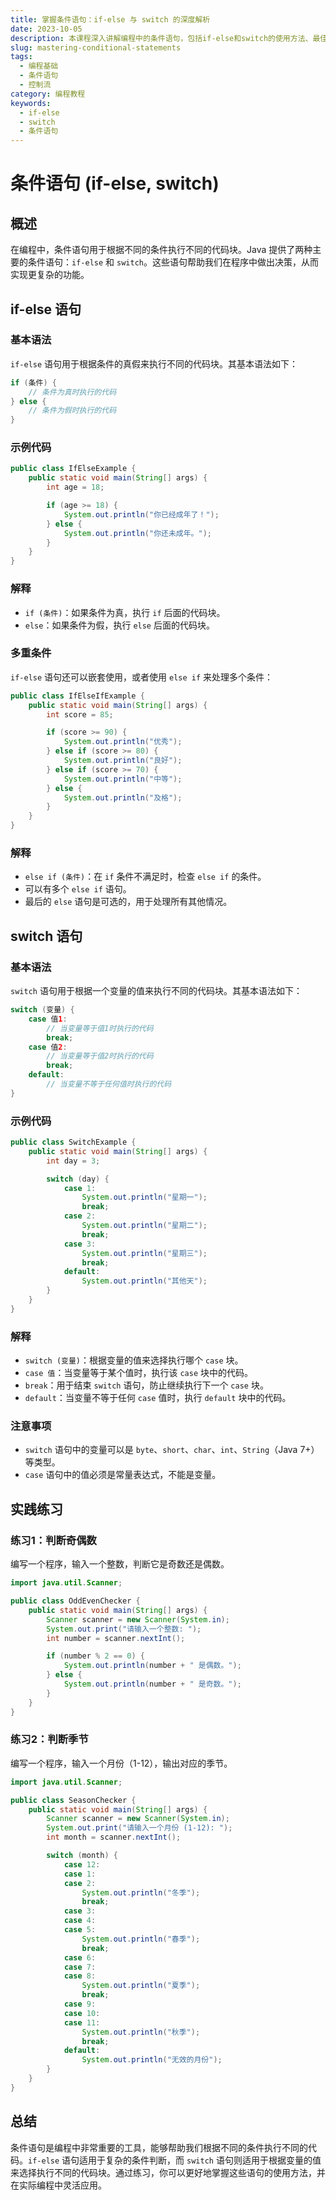 ```yaml
---
title: 掌握条件语句：if-else 与 switch 的深度解析
date: 2023-10-05
description: 本课程深入讲解编程中的条件语句，包括if-else和switch的使用方法、最佳实践及常见错误。适合初学者和有一定编程基础的开发者。
slug: mastering-conditional-statements
tags:
  - 编程基础
  - 条件语句
  - 控制流
category: 编程教程
keywords:
  - if-else
  - switch
  - 条件语句
---
```


# 条件语句 (if-else, switch)

## 概述

在编程中，条件语句用于根据不同的条件执行不同的代码块。Java 提供了两种主要的条件语句：`if-else` 和 `switch`。这些语句帮助我们在程序中做出决策，从而实现更复杂的功能。

## if-else 语句

### 基本语法

`if-else` 语句用于根据条件的真假来执行不同的代码块。其基本语法如下：

```java
if (条件) {
    // 条件为真时执行的代码
} else {
    // 条件为假时执行的代码
}
```

### 示例代码

```java
public class IfElseExample {
    public static void main(String[] args) {
        int age = 18;

        if (age >= 18) {
            System.out.println("你已经成年了！");
        } else {
            System.out.println("你还未成年。");
        }
    }
}
```

### 解释

- `if (条件)`：如果条件为真，执行 `if` 后面的代码块。
- `else`：如果条件为假，执行 `else` 后面的代码块。

### 多重条件

`if-else` 语句还可以嵌套使用，或者使用 `else if` 来处理多个条件：

```java
public class IfElseIfExample {
    public static void main(String[] args) {
        int score = 85;

        if (score >= 90) {
            System.out.println("优秀");
        } else if (score >= 80) {
            System.out.println("良好");
        } else if (score >= 70) {
            System.out.println("中等");
        } else {
            System.out.println("及格");
        }
    }
}
```

### 解释

- `else if (条件)`：在 `if` 条件不满足时，检查 `else if` 的条件。
- 可以有多个 `else if` 语句。
- 最后的 `else` 语句是可选的，用于处理所有其他情况。

## switch 语句

### 基本语法

`switch` 语句用于根据一个变量的值来执行不同的代码块。其基本语法如下：

```java
switch (变量) {
    case 值1:
        // 当变量等于值1时执行的代码
        break;
    case 值2:
        // 当变量等于值2时执行的代码
        break;
    default:
        // 当变量不等于任何值时执行的代码
}
```

### 示例代码

```java
public class SwitchExample {
    public static void main(String[] args) {
        int day = 3;

        switch (day) {
            case 1:
                System.out.println("星期一");
                break;
            case 2:
                System.out.println("星期二");
                break;
            case 3:
                System.out.println("星期三");
                break;
            default:
                System.out.println("其他天");
        }
    }
}
```

### 解释

- `switch (变量)`：根据变量的值来选择执行哪个 `case` 块。
- `case 值`：当变量等于某个值时，执行该 `case` 块中的代码。
- `break`：用于结束 `switch` 语句，防止继续执行下一个 `case` 块。
- `default`：当变量不等于任何 `case` 值时，执行 `default` 块中的代码。

### 注意事项

- `switch` 语句中的变量可以是 `byte`、`short`、`char`、`int`、`String`（Java 7+）等类型。
- `case` 语句中的值必须是常量表达式，不能是变量。

## 实践练习

### 练习1：判断奇偶数

编写一个程序，输入一个整数，判断它是奇数还是偶数。

```java
import java.util.Scanner;

public class OddEvenChecker {
    public static void main(String[] args) {
        Scanner scanner = new Scanner(System.in);
        System.out.print("请输入一个整数: ");
        int number = scanner.nextInt();

        if (number % 2 == 0) {
            System.out.println(number + " 是偶数。");
        } else {
            System.out.println(number + " 是奇数。");
        }
    }
}
```

### 练习2：判断季节

编写一个程序，输入一个月份（1-12），输出对应的季节。

```java
import java.util.Scanner;

public class SeasonChecker {
    public static void main(String[] args) {
        Scanner scanner = new Scanner(System.in);
        System.out.print("请输入一个月份 (1-12): ");
        int month = scanner.nextInt();

        switch (month) {
            case 12:
            case 1:
            case 2:
                System.out.println("冬季");
                break;
            case 3:
            case 4:
            case 5:
                System.out.println("春季");
                break;
            case 6:
            case 7:
            case 8:
                System.out.println("夏季");
                break;
            case 9:
            case 10:
            case 11:
                System.out.println("秋季");
                break;
            default:
                System.out.println("无效的月份");
        }
    }
}
```

## 总结

条件语句是编程中非常重要的工具，能够帮助我们根据不同的条件执行不同的代码。`if-else` 语句适用于复杂的条件判断，而 `switch` 语句则适用于根据变量的值来选择执行不同的代码块。通过练习，你可以更好地掌握这些语句的使用方法，并在实际编程中灵活应用。